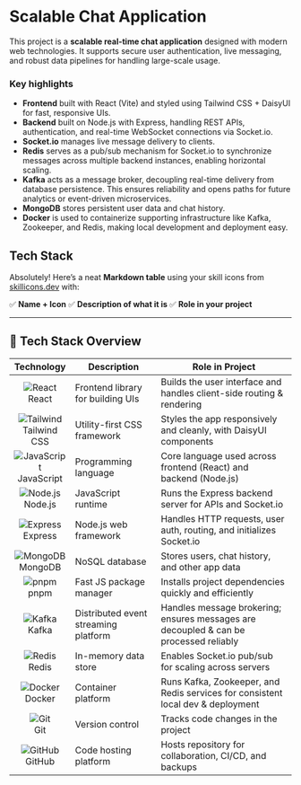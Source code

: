 # Scalable Chat Application

This project is a **scalable real-time chat application** designed with modern web technologies.
It supports secure user authentication, live messaging, and robust data pipelines for handling large-scale usage.

### Key highlights

* **Frontend** built with React (Vite) and styled using Tailwind CSS + DaisyUI for fast, responsive UIs.
* **Backend** built on Node.js with Express, handling REST APIs, authentication, and real-time WebSocket connections via Socket.io.
* **Socket.io** manages live message delivery to clients.
* **Redis** serves as a pub/sub mechanism for Socket.io to synchronize messages across multiple backend instances, enabling horizontal scaling.
* **Kafka** acts as a message broker, decoupling real-time delivery from database persistence. This ensures reliability and opens paths for future analytics or event-driven microservices.
* **MongoDB** stores persistent user data and chat history.
* **Docker** is used to containerize supporting infrastructure like Kafka, Zookeeper, and Redis, making local development and deployment easy.

## Tech Stack
Absolutely! Here’s a neat **Markdown table** using your skill icons from [skillicons.dev](https://skillicons.dev) with:

✅ **Name + Icon**
✅ **Description of what it is**
✅ **Role in your project**

---

## 🚀 Tech Stack Overview

| Technology | Description | Role in Project |
|------------|-------------|-----------------|
| <div align="center">![React](https://skillicons.dev/icons?i=react)<br>React</div> | Frontend library for building UIs | Builds the user interface and handles client-side routing & rendering |
| <div align="center">![Tailwind](https://skillicons.dev/icons?i=tailwind)<br>Tailwind CSS</div> | Utility-first CSS framework | Styles the app responsively and cleanly, with DaisyUI components |
| <div align="center">![JavaScript](https://skillicons.dev/icons?i=js)<br>JavaScript</div> | Programming language | Core language used across frontend (React) and backend (Node.js) |
| <div align="center">![Node.js](https://skillicons.dev/icons?i=nodejs)<br>Node.js</div> | JavaScript runtime | Runs the Express backend server for APIs and Socket.io |
| <div align="center">![Express](https://skillicons.dev/icons?i=express)<br>Express</div> | Node.js web framework | Handles HTTP requests, user auth, routing, and initializes Socket.io |
| <div align="center">![MongoDB](https://skillicons.dev/icons?i=mongodb)<br>MongoDB</div> | NoSQL database | Stores users, chat history, and other app data |
| <div align="center">![pnpm](https://skillicons.dev/icons?i=pnpm)<br>pnpm</div> | Fast JS package manager | Installs project dependencies quickly and efficiently |
| <div align="center">![Kafka](https://skillicons.dev/icons?i=kafka)<br>Kafka</div> | Distributed event streaming platform | Handles message brokering; ensures messages are decoupled & can be processed reliably |
| <div align="center">![Redis](https://skillicons.dev/icons?i=redis)<br>Redis</div> | In-memory data store | Enables Socket.io pub/sub for scaling across servers |
| <div align="center">![Docker](https://skillicons.dev/icons?i=docker)<br>Docker</div> | Container platform | Runs Kafka, Zookeeper, and Redis services for consistent local dev & deployment |
| <div align="center">![Git](https://skillicons.dev/icons?i=git)<br>Git</div> | Version control | Tracks code changes in the project |
| <div align="center">![GitHub](https://skillicons.dev/icons?i=github)<br>GitHub</div> | Code hosting platform | Hosts repository for collaboration, CI/CD, and backups |
